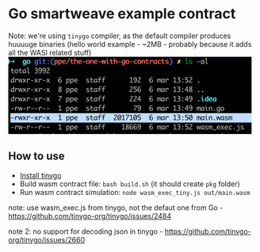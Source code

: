 # Go smartweave example contract

Note: we're using `tinygo` compiler, as the default compiler produces huuuuge binaries 
(hello world example - ~2MB - probably because it adds all the WASI related stuff)
![img.png](img.png)

## How to use
- [Install tinygo](https://tinygo.org/getting-started/install/)
- Build wasm contract file: `bash build.sh` (it should create `pkg` folder)
- Run wasm contract simulation: `node wasm_exec_tiny.js out/main.wasm`

note: 
use wasm_exec.js from tinygo, not the defaut one from Go - https://github.com/tinygo-org/tinygo/issues/2484

note 2:
no support for decoding json in tinygo - https://github.com/tinygo-org/tinygo/issues/2660
